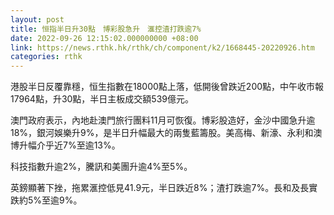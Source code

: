 ```yaml
---
layout: post
title: 恒指半日升30點　博彩股急升　滙控渣打跌逾7%
date: 2022-09-26 12:15:02.000000000 +08:00
link: https://news.rthk.hk/rthk/ch/component/k2/1668445-20220926.htm
categories: rthk
---
```


港股半日反覆靠穩，恒生指數在18000點上落，低開後曾跌近200點，中午收市報17964點，升30點，半日主板成交額539億元。

澳門政府表示，內地赴澳門旅行團料11月可恢復。博彩股造好，金沙中國急升逾18%，銀河娛樂升9%，是半日升幅最大的兩隻藍籌股。美高梅、新濠、永利和澳博升幅介乎近7%至逾13%。

科技指數升逾2%，騰訊和美團升逾4%至5%。

英鎊顯著下挫，拖累滙控低見41.9元，半日跌近8%；渣打跌逾7%。長和及長實跌約5%至逾9%。
